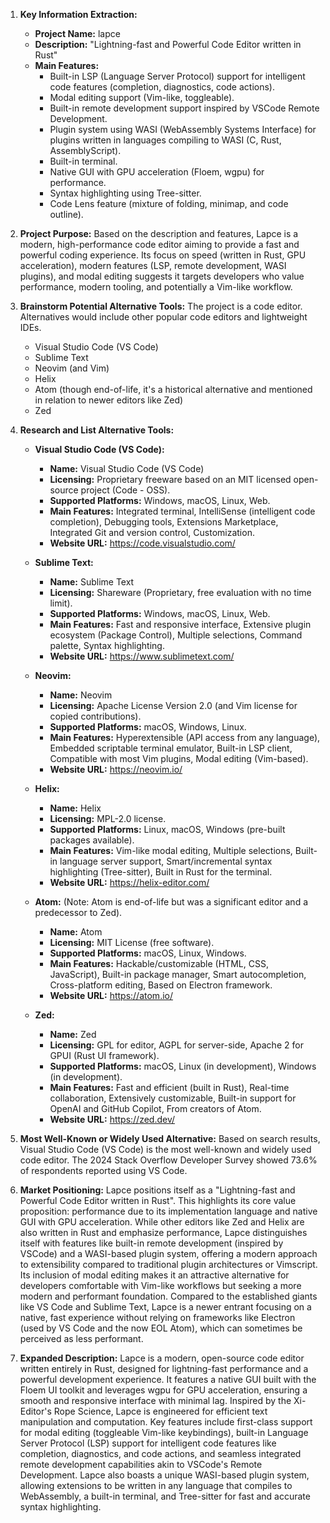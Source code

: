 1.  **Key Information Extraction:**
    *   **Project Name:** lapce
    *   **Description:** "Lightning-fast and Powerful Code Editor written in Rust"
    *   **Main Features:**
        *   Built-in LSP (Language Server Protocol) support for intelligent code features (completion, diagnostics, code actions).
        *   Modal editing support (Vim-like, toggleable).
        *   Built-in remote development support inspired by VSCode Remote Development.
        *   Plugin system using WASI (WebAssembly Systems Interface) for plugins written in languages compiling to WASI (C, Rust, AssemblyScript).
        *   Built-in terminal.
        *   Native GUI with GPU acceleration (Floem, wgpu) for performance.
        *   Syntax highlighting using Tree-sitter.
        *   Code Lens feature (mixture of folding, minimap, and code outline).

2.  **Project Purpose:**
    Based on the description and features, Lapce is a modern, high-performance code editor aiming to provide a fast and powerful coding experience. Its focus on speed (written in Rust, GPU acceleration), modern features (LSP, remote development, WASI plugins), and modal editing suggests it targets developers who value performance, modern tooling, and potentially a Vim-like workflow.

3.  **Brainstorm Potential Alternative Tools:**
    The project is a code editor. Alternatives would include other popular code editors and lightweight IDEs.
    *   Visual Studio Code (VS Code)
    *   Sublime Text
    *   Neovim (and Vim)
    *   Helix
    *   Atom (though end-of-life, it's a historical alternative and mentioned in relation to newer editors like Zed)
    *   Zed

4.  **Research and List Alternative Tools:**

    *   **Visual Studio Code (VS Code):**
        *   **Name:** Visual Studio Code (VS Code)
        *   **Licensing:** Proprietary freeware based on an MIT licensed open-source project (Code - OSS).
        *   **Supported Platforms:** Windows, macOS, Linux, Web.
        *   **Main Features:** Integrated terminal, IntelliSense (intelligent code completion), Debugging tools, Extensions Marketplace, Integrated Git and version control, Customization.
        *   **Website URL:** https://code.visualstudio.com/

    *   **Sublime Text:**
        *   **Name:** Sublime Text
        *   **Licensing:** Shareware (Proprietary, free evaluation with no time limit).
        *   **Supported Platforms:** Windows, macOS, Linux, Web.
        *   **Main Features:** Fast and responsive interface, Extensive plugin ecosystem (Package Control), Multiple selections, Command palette, Syntax highlighting.
        *   **Website URL:** https://www.sublimetext.com/

    *   **Neovim:**
        *   **Name:** Neovim
        *   **Licensing:** Apache License Version 2.0 (and Vim license for copied contributions).
        *   **Supported Platforms:** macOS, Windows, Linux.
        *   **Main Features:** Hyperextensible (API access from any language), Embedded scriptable terminal emulator, Built-in LSP client, Compatible with most Vim plugins, Modal editing (Vim-based).
        *   **Website URL:** https://neovim.io/

    *   **Helix:**
        *   **Name:** Helix
        *   **Licensing:** MPL-2.0 license.
        *   **Supported Platforms:** Linux, macOS, Windows (pre-built packages available).
        *   **Main Features:** Vim-like modal editing, Multiple selections, Built-in language server support, Smart/incremental syntax highlighting (Tree-sitter), Built in Rust for the terminal.
        *   **Website URL:** https://helix-editor.com/

    *   **Atom:** (Note: Atom is end-of-life but was a significant editor and a predecessor to Zed).
        *   **Name:** Atom
        *   **Licensing:** MIT License (free software).
        *   **Supported Platforms:** macOS, Linux, Windows.
        *   **Main Features:** Hackable/customizable (HTML, CSS, JavaScript), Built-in package manager, Smart autocompletion, Cross-platform editing, Based on Electron framework.
        *   **Website URL:** https://atom.io/

    *   **Zed:**
        *   **Name:** Zed
        *   **Licensing:** GPL for editor, AGPL for server-side, Apache 2 for GPUI (Rust UI framework).
        *   **Supported Platforms:** macOS, Linux (in development), Windows (in development).
        *   **Main Features:** Fast and efficient (built in Rust), Real-time collaboration, Extensively customizable, Built-in support for OpenAI and GitHub Copilot, From creators of Atom.
        *   **Website URL:** https://zed.dev/

5.  **Most Well-Known or Widely Used Alternative:**
    Based on search results, Visual Studio Code (VS Code) is the most well-known and widely used code editor. The 2024 Stack Overflow Developer Survey showed 73.6% of respondents reported using VS Code.

6.  **Market Positioning:**
    Lapce positions itself as a "Lightning-fast and Powerful Code Editor written in Rust". This highlights its core value proposition: performance due to its implementation language and native GUI with GPU acceleration. While other editors like Zed and Helix are also written in Rust and emphasize performance, Lapce distinguishes itself with features like built-in remote development (inspired by VSCode) and a WASI-based plugin system, offering a modern approach to extensibility compared to traditional plugin architectures or Vimscript. Its inclusion of modal editing makes it an attractive alternative for developers comfortable with Vim-like workflows but seeking a more modern and performant foundation. Compared to the established giants like VS Code and Sublime Text, Lapce is a newer entrant focusing on a native, fast experience without relying on frameworks like Electron (used by VS Code and the now EOL Atom), which can sometimes be perceived as less performant.

7.  **Expanded Description:**
    Lapce is a modern, open-source code editor written entirely in Rust, designed for lightning-fast performance and a powerful development experience. It features a native GUI built with the Floem UI toolkit and leverages wgpu for GPU acceleration, ensuring a smooth and responsive interface with minimal lag. Inspired by the Xi-Editor's Rope Science, Lapce is engineered for efficient text manipulation and computation. Key features include first-class support for modal editing (toggleable Vim-like keybindings), built-in Language Server Protocol (LSP) support for intelligent code features like completion, diagnostics, and code actions, and seamless integrated remote development capabilities akin to VSCode's Remote Development. Lapce also boasts a unique WASI-based plugin system, allowing extensions to be written in any language that compiles to WebAssembly, a built-in terminal, and Tree-sitter for fast and accurate syntax highlighting.